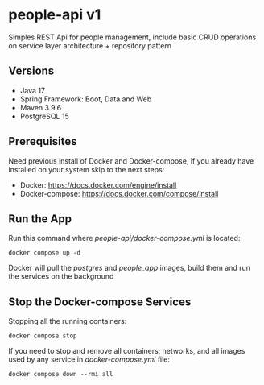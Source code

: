# people-api v1
Simples REST Api for people management, include basic CRUD operations on service layer architecture + repository pattern

## Versions
- Java 17
- Spring Framework: Boot, Data and Web
- Maven 3.9.6
- PostgreSQL 15

## Prerequisites
Need previous install of Docker and Docker-compose, if you already have installed on your system skip to the next steps:
- Docker: https://docs.docker.com/engine/install
- Docker-compose: https://docs.docker.com/compose/install

## Run the App
Run this command where <em>people-api/docker-compose.yml</em> is located:
```
docker compose up -d
```
Docker will pull the <em>postgres</em> and <em>people_app</em> images, build them and run the services on the background

## Stop the Docker-compose Services
Stopping all the running containers:
```
docker compose stop
```

If you need to stop and remove all containers, networks, and all images used by any service in <em>docker-compose.yml</em> file:
```
docker compose down --rmi all
```
